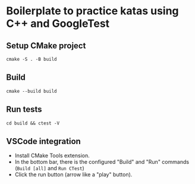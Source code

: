 # Boilerplate to practice katas using C++ and GoogleTest

## Setup CMake project

```
cmake -S . -B build
```

## Build

```
cmake --build build
```

## Run tests

```
cd build && ctest -V
```

## VSCode integration

- Install CMake Tools extension.
- In the bottom bar, there is the configured "Build" and "Run" commands (`Build [all]` and `Run CTest`)
- Click the run button (arrow like a "play" button).
